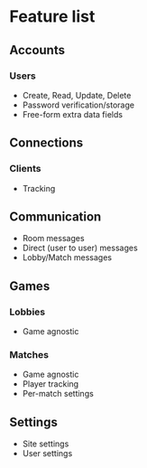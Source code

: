 # Feature list

## Accounts
### Users
- Create, Read, Update, Delete
- Password verification/storage
- Free-form extra data fields

## Connections
### Clients
- Tracking

## Communication
- Room messages
- Direct (user to user) messages
- Lobby/Match messages

## Games
### Lobbies
- Game agnostic

### Matches
- Game agnostic
- Player tracking
- Per-match settings

## Settings
- Site settings
- User settings
